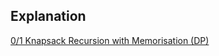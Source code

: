 ## Explanation

[0/1 Knapsack Recursion with Memorisation (DP) ](https://www.youtube.com/watch?v=fJbIuhs24zQ&list=PL_z_8CaSLPWekqhdCPmFohncHwz8TY2Go&index=4)